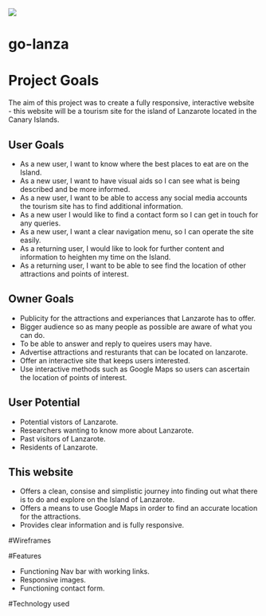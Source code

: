 <img src="https://codeinstitute.s3.amazonaws.com/fullstack/ci_logo_small.png" style="margin: 0;">

# go-lanza

# Project Goals
The aim of this project was to create a fully responsive, interactive website - this website will be a tourism site for the island of Lanzarote
located in the Canary Islands.

## User Goals
* As a new user, I want to know where the best places to eat are on the Island. 
* As a new user, I want to have visual aids so I can see what is being described and be more informed. 
* As a new user, I want to be able to access any social media accounts the tourism site has to find additional information.
* As a new user I would like to find a contact form so I can get in touch for any queries.
* As a new user, I want a clear navigation menu, so I can operate the site easily.
* As a returning user, I would like to look for further content and information to heighten my time on the Island.
* As a returning user, I want to be able to see find the location of other attractions and points of interest.

## Owner Goals
* Publicity for the attractions and experiances that Lanzarote has to offer. 
* Bigger audience so as many people as possible are aware of what you can do.
* To be able to answer and reply to queires users may have.
* Advertise attractions and resturants that can be located on lanzarote.
* Offer an interactive site that keeps users interested.
* Use interactive methods such as Google Maps so users can ascertain the location of points of interest.


## User Potential
* Potential vistors of Lanzarote.
* Researchers wanting to know more about Lanzarote. 
* Past visitors of Lanzarote.
* Residents of Lanzarote.  

## This website
* Offers a clean, consise and simplistic journey into finding out what there is to do and explore on the Island of Lanzarote.
* Offers a means to use Google Maps in order to find an accurate location for the attractions.
* Provides clear information and is fully responsive. 

#Wireframes

#Features
* Functioning Nav bar with working links.
* Responsive images.
* Functioning contact form. 

#Technology used
